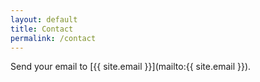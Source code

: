 ```yaml
---
layout: default
title: Contact
permalink: /contact
---
```


Send your email to [{{ site.email }}](mailto:{{ site.email }}).